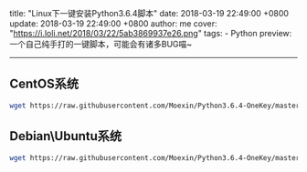 title: "Linux下一键安装Python3.6.4脚本"
date: 2018-03-19 22:49:00 +0800
update: 2018-03-19 22:49:00 +0800
author: me
cover: "https://i.loli.net/2018/03/22/5ab3869937e26.png"
tags:
    - Python
preview: 一个自己纯手打的一键脚本，可能会有诸多BUG喵~

---

## CentOS系统
```bash
wget https://raw.githubusercontent.com/Moexin/Python3.6.4-OneKey/master/CentOS-Python3.6.4.sh && sh CentOS-Python3.6.4.sh
```
## Debian\Ubuntu系统
```bash
wget https://raw.githubusercontent.com/Moexin/Python3.6.4-OneKey/master/Debian-Python3.6.4.sh && sh Debian-Python3.6.4.sh
```